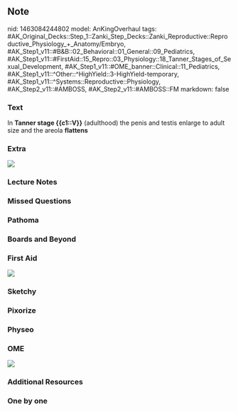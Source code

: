 ## Note
nid: 1463084244802
model: AnKingOverhaul
tags: #AK_Original_Decks::Step_1::Zanki_Step_Decks::Zanki_Reproductive::Reproductive_Physiology_+_Anatomy/Embryo, #AK_Step1_v11::#B&B::02_Behavioral::01_General::09_Pediatrics, #AK_Step1_v11::#FirstAid::15_Repro::03_Physiology::18_Tanner_Stages_of_Sexual_Development, #AK_Step1_v11::#OME_banner::Clinical::11_Pediatrics, #AK_Step1_v11::^Other::^HighYield::3-HighYield-temporary, #AK_Step1_v11::^Systems::Reproductive::Physiology, #AK_Step2_v11::#AMBOSS, #AK_Step2_v11::#AMBOSS::FM
markdown: false

### Text
<div>
  <div>
    In <b>Tanner stage {{c1::V}}</b> (adulthood) the penis and
    testis enlarge to adult size and the areola <b>flattens</b>
  </div>
</div>

### Extra
<img src="paste-352410656571847.jpg">

### Lecture Notes


### Missed Questions


### Pathoma


### Boards and Beyond


### First Aid
<img src="tmpIUUcLH.png">

### Sketchy


### Pixorize


### Physeo


### OME
<div class="ome-widget">
  <a href=
  "https://onlinemeded.org/spa/pediatrics?ref=anki"><img src=
  "_OME_AnkiFlashcards_Topic_6.png"></a>
</div>

### Additional Resources


### One by one


